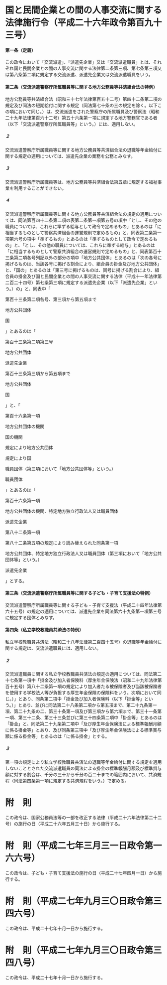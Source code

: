 # 国と民間企業との間の人事交流に関する法律施行令（平成二十六年政令第百九十三号）
#### 第一条（定義）
この政令において「交流派遣」、「派遣先企業」又は「交流派遣職員」とは、それぞれ国と民間企業との間の人事交流に関する法律第二条第三項、第七条第三項又は第八条第二項に規定する交流派遣、派遣先企業又は交流派遣職員をいう。
#### 第二条（交流派遣警察庁所属職員等に関する地方公務員等共済組合法の特例）
地方公務員等共済組合法（昭和三十七年法律第百五十二号）第四十二条第二項の規定及び同法の短期給付に関する規定（同法第七十条の三の規定を除く。以下この項において同じ。）は、交流派遣をされた警察庁の所属職員及び警察法（昭和二十九年法律第百六十二号）第五十六条第一項に規定する地方警務官である者（以下「交流派遣警察庁所属職員等」という。）には、適用しない。
##### ２
交流派遣警察庁所属職員等に関する地方公務員等共済組合法の退職等年金給付に関する規定の適用については、派遣先企業の業務を公務とみなす。
##### ３
交流派遣警察庁所属職員等は、地方公務員等共済組合法第五章に規定する福祉事業を利用することができない。
##### ４
交流派遣警察庁所属職員等に関する地方公務員等共済組合法の規定の適用については、同法第百四十二条第二項の表第二条第一項第五号の項中「とし、その他の職員については、これらに準ずる給与として政令で定めるもの」とあるのは「に相当するものとして警察共済組合の運営規則で定めるもの」と、同表第二条第一項第六号の項中「準ずるもの」とあるのは「準ずるものとして政令で定めるもの」と、「とし、その他の職員については、これらに準ずる給与」とあるのは「に相当するものとして警察共済組合の運営規則で定めるもの」と、同表第百十三条第二項各号列記以外の部分の項中「地方公共団体」とあるのは「次の各号に掲げるものは、当該各号に掲げる割合により、組合員の掛金及び地方公共団体」と、「国の」とあるのは「第三号に掲げるものは、同号に掲げる割合により、組合員の掛金及び国と民間企業との間の人事交流に関する法律（平成十一年法律第二百二十四号）第七条第三項に規定する派遣先企業（以下「派遣先企業」という。）の」と、同表中「



第百十三条第二項各号、第三項から第五項まで


地方公共団体


国



」とあるのは「



第百十三条第二項第三号


地方公共団体


派遣先企業




第百十三条第三項から第五項まで


地方公共団体


国



」と、「



第百十六条第一項


地方公共団体の機関


国の機関




規定により地方公共団体


規定により国




職員団体（第三項において「地方公共団体等」という。）


職員団体



」とあるのは「



第百十六条第一項


地方公共団体の機関、特定地方独立行政法人又は職員団体


派遣先企業




第八十二条第一項


第八十二条第五項の規定により読み替えられた同条第一項




地方公共団体、特定地方独立行政法人又は職員団体（第三項において「地方公共団体等」という。）


派遣先企業



」とする。
#### 第三条（交流派遣警察庁所属職員等に関する子ども・子育て支援法の特例）
交流派遣警察庁所属職員等に関する子ども・子育て支援法（平成二十四年法律第六十五号）の規定の適用については、派遣先企業を同法第六十九条第一項第三号に規定する団体とみなす。
#### 第四条（私立学校教職員共済法の特例）
私立学校教職員共済法（昭和二十八年法律第二百四十五号）の退職等年金給付に関する規定は、交流派遣職員には、適用しない。
##### ２
交流派遣職員に関する私立学校教職員共済法の規定の適用については、同法第二十七条第一項中「掛金及び加入者保険料（厚生年金保険法（昭和二十九年法律第百十五号）第八十二条第一項の規定により加入者たる被保険者及び当該被保険者を使用する学校法人等が負担する厚生年金保険の保険料をいう。次項において同じ。）」とあり、同条第二項中「掛金及び加入者保険料（以下「掛金等」という。）」とあり、並びに同法第二十八条第二項から第五項まで、第二十九条第一項、第二十九条の二、第三十条第一項及び第三項から第六項まで、第三十一条第一項、第三十二条、第三十三条並びに第三十四条第二項中「掛金等」とあるのは「掛金」と、同法第二十九条第二項中「及び厚生年金保険法による標準報酬月額に係る掛金等」とあり、及び同条第三項中「及び厚生年金保険法による標準賞与額に係る掛金等」とあるのは「に係る掛金」とする。
##### ３
第一項の規定により私立学校教職員共済法の退職等年金給付に関する規定を適用しないこととされた交流派遣職員の同法による掛金の標準報酬月額及び標準賞与額に対する割合は、千分の三十から千分の百二十までの範囲内において、共済規程（同法第四条第一項に規定する共済規程をいう。）で定める。
# 附　則
この政令は、国家公務員法等の一部を改正する法律（平成二十六年法律第二十二号）の施行の日（平成二十六年五月三十日）から施行する。
# 附　則（平成二七年三月三一日政令第一六六号）
この政令は、子ども・子育て支援法の施行の日（平成二十七年四月一日）から施行する。
# 附　則（平成二七年九月三〇日政令第三四六号）
この政令は、平成二十七年十月一日から施行する。
# 附　則（平成二七年九月三〇日政令第三四八号）
この政令は、平成二十七年十月一日から施行する。
